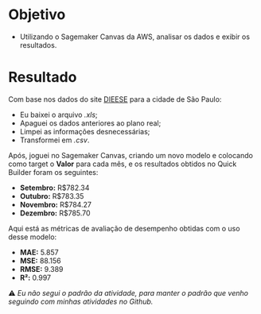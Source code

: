 # Objetivo

- Utilizando o Sagemaker Canvas da AWS, analisar os dados e exibir os resultados.

# Resultado

Com base nos dados do site [DIEESE](https://www.dieese.org.br/cesta/produto) para a cidade de São Paulo:
- Eu baixei o arquivo _.xls_;
- Apaguei os dados anteriores ao plano real;
- Limpei as informações desnecessárias;
- Transformei em _.csv_.

Após, joguei no Sagemaker Canvas, criando um novo modelo e colocando como target o **Valor** para cada mês, e os resultados obtidos no Quick Builder foram os seguintes:
- **Setembro:** R$782.34
- **Outubro:** R$783.35
- **Novembro:** R$784.27
- **Dezembro:** R$785.70

Aqui está as métricas de avaliação de desempenho obtidas com o uso desse modelo:
- **MAE:** 5.857
- **MSE:** 88.156
- **RMSE:** 9.389
- **R²:**  0.997

⚠️ _Eu não segui o padrão da atividade, para manter o padrão que venho seguindo com minhas atividades no Github._

